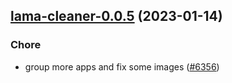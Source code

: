 

## [lama-cleaner-0.0.5](https://github.com/truecharts/charts/compare/lama-cleaner-0.0.4...lama-cleaner-0.0.5) (2023-01-14)

### Chore

- group more apps and fix some images ([#6356](https://github.com/truecharts/charts/issues/6356))
  
  